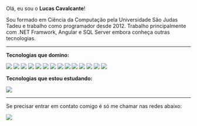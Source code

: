 Olá, eu sou o <b>Lucas Cavalcante</b>!

Sou formado em Ciência da Computação pela Universidade São Judas Tadeu e trabalho como programador desde 2012. Trabalho principalmente com .NET Framwork, Angular e SQL Server embora conheça outras tecnologias.

<hr />
<b>Tecnologias que domino:</b>
<p><img src="https://img.shields.io/badge/-.NET%20Framework-512BD4?logo=C%20Sharp&logoColor=white&style=for-the-badge" /> <img src="https://img.shields.io/badge/-SQL Server-CC2927?logo=Microsoft SQL Server&logoColor=white&style=for-the-badge" /> <img src="https://img.shields.io/badge/-Angular-DD0031?logo=Angular&logoColor=white&style=for-the-badge" /> <img src="https://img.shields.io/badge/-AngularJS-E23237?logo=AngularJS&logoColor=white&style=for-the-badge" /> <img src="https://img.shields.io/badge/-MySQL-4479A1?logo=MySQL&logoColor=white&style=for-the-badge" /> <img src="https://img.shields.io/badge/-MongoDB-47A248?logo=MongoDB&logoColor=white&style=for-the-badge" /> <img src="https://img.shields.io/badge/-Azure-0078D4?logo=Microsoft Azure&logoColor=white&style=for-the-badge" /> <img src="https://img.shields.io/badge/-AZ900 Certified-0062AD?logo=Azure Functions&logoColor=white&style=for-the-badge" /> <img src="https://img.shields.io/badge/-Javascript-F7DF1E?logo=Javascript&logoColor=black&style=for-the-badge" /> <img src="https://img.shields.io/badge/-HTML-E34F26?logo=HTML5&logoColor=white&style=for-the-badge1" /> <img src="https://img.shields.io/badge/-CSS-1572B6?logo=CSS3&logoColor=white&style=for-the-badge1" /> <img src="https://img.shields.io/badge/-PHP-777BB4?logo=PHP&logoColor=white&style=for-the-badge" /> <img src="https://img.shields.io/badge/-Laravel-FF2D20?logo=Laravel&logoColor=black&style=for-the-badge" /> <img src="https://img.shields.io/badge/-Visual%20Basic-008080?logo=Windows%2095&logoColor=white&style=for-the-badge" /></p>

<b>Tecnologias que estou estudando:</b>
<p><img src="https://img.shields.io/badge/-.NET%20Core%20-512BD4?logo=.NET&logoColor=white&style=for-the-badge" /></p>

<hr />
Se precisar entrar em contato comigo é só me chamar nas redes abaixo:
<p><a href="https://www.linkedin.com/in/lucas-sant-anna-cavalcante/"><img src="https://img.shields.io/badge/-LinkedIn-0A66C2?logo=LinkedIn&logoColor=white&style=for-the-badge" /></a></p>



<!---
- 👋 Hi, I’m @Levitah
- 👀 I’m interested in ...
- 🌱 I’m currently learning ...
- 💞️ I’m looking to collaborate on ...
- 📫 How to reach me ...
--->

<!---
Levitah/Levitah is a ✨ special ✨ repository because its `README.md` (this file) appears on your GitHub profile.
You can click the Preview link to take a look at your changes.
--->
